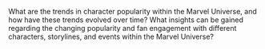 What are the trends in character popularity within the Marvel Universe, and how have these trends evolved over time? What insights can be gained regarding the changing popularity and fan engagement with different characters, storylines, and events within the Marvel Universe?

